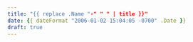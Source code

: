 ```yaml
---
title: "{{ replace .Name "-" " " | title }}"
date: {{ dateFormat "2006-01-02 15:04:05 -0700" .Date }}
draft: true
---
```



